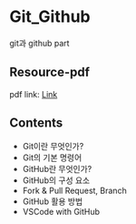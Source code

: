 # Git_Github
git과 github part

## Resource-pdf
pdf link: [Link](./git_and_github.pdf)

## Contents
- Git이란 무엇인가?
- Git의 기본 명령어
- GitHub란 무엇인가?
- GitHub의 구성 요소
- Fork & Pull Request, Branch
- GitHub 활용 방법
- VSCode with GitHub